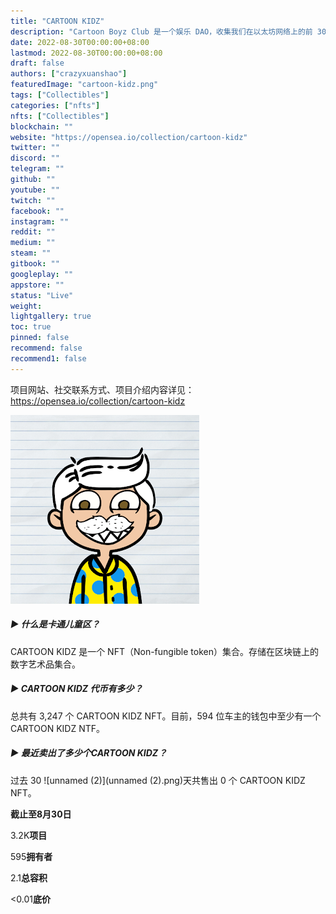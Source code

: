 ```yaml
---
title: "CARTOON KIDZ"
description: "Cartoon Boyz Club 是一个娱乐 DAO，收集我们在以太坊网络上的前 3000 个 NFT 并跳入 Cartoonverse！"
date: 2022-08-30T00:00:00+08:00
lastmod: 2022-08-30T00:00:00+08:00
draft: false
authors: ["crazyxuanshao"]
featuredImage: "cartoon-kidz.png"
tags: ["Collectibles"]
categories: ["nfts"]
nfts: ["Collectibles"]
blockchain: ""
website: "https://opensea.io/collection/cartoon-kidz"
twitter: ""
discord: ""
telegram: ""
github: ""
youtube: ""
twitch: ""
facebook: ""
instagram: ""
reddit: ""
medium: ""
steam: ""
gitbook: ""
googleplay: ""
appstore: ""
status: "Live"
weight: 
lightgallery: true
toc: true
pinned: false
recommend: false
recommend1: false
---
```

项目网站、社交联系方式、项目介绍内容详见：https://opensea.io/collection/cartoon-kidz

![unnamed](unnamed.png)

##### ▶ 什么是卡通儿童区？

CARTOON KIDZ 是一个 NFT（Non-fungible token）集合。存储在区块链上的数字艺术品集合。

##### ▶ CARTOON KIDZ 代币有多少？

总共有 3,247 个 CARTOON KIDZ NFT。目前，594 位车主的钱包中至少有一个 CARTOON KIDZ NTF。

##### ▶ 最近卖出了多少个CARTOON KIDZ？

过去 30 ![unnamed (2)](unnamed (2).png)天共售出 0 个 CARTOON KIDZ NFT。



**截止至8月30日**

3.2K**项目**

595**拥有者**

2.1**总容积**

<0.01**底价**